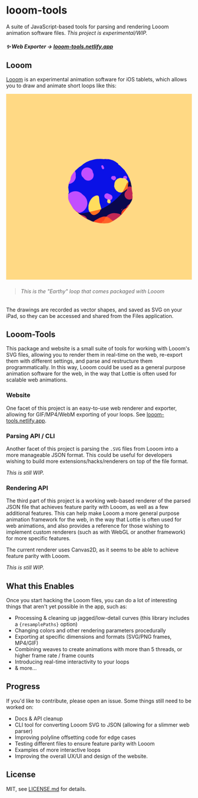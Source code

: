 # looom-tools

A suite of JavaScript-based tools for parsing and rendering Looom animation software files. *This project is experimental/WIP.*

##### :sparkles: Web Exporter → [looom-tools.netlify.app](https://looom-tools.netlify.app/)

## Looom

[Looom](https://iorama.studio/) is an experimental animation software for iOS tablets, which allows you to draw and animate short loops like this:

![animation](./docs/animation.gif)

> ###### This is the "Earthy" loop that comes packaged with Looom

The drawings are recorded as vector shapes, and saved as SVG on your iPad, so they can be accessed and shared from the Files application.

## Looom-Tools

This package and website is a small suite of tools for working with Looom's SVG files, allowing you to render them in real-time on the web, re-export them with different settings, and parse and restructure them programmatically. In this way, Looom could be used as a general purpose animation software for the web, in the way that Lottie is often used for scalable web animations.

### Website

One facet of this project is an easy-to-use web renderer and exporter, allowing for GIF/MP4/WebM exporting of your loops. See [looom-tools.netlify.app](https://looom-tools.netlify.app/).

### Parsing API / CLI

Another facet of this project is parsing the `.SVG` files from Looom into a more manageable JSON format. This could be useful for developers wishing to build more extensions/hacks/renderers on top of the file format.

*This is still WIP.*

### Rendering API

The third part of this project is a working web-based renderer of the parsed JSON file that achieves feature parity with Looom, as well as a few additional features. This can help make Looom a more general purpose animation framework for the web, in the way that Lottie is often used for web animations, and also provides a reference for those wishing to implement custom renderers (such as with WebGL or another framework) for more specific features.

The current renderer uses Canvas2D, as it seems to be able to achieve feature parity with Looom.

*This is still WIP.*

## What this Enables

Once you start hacking the Looom files, you can do a lot of interesting things that aren't yet possible in the app, such as:

- Processing & cleaning up jagged/low-detail curves (this library includes a `{resamplePaths}` option)
- Changing colors and other rendering parameters procedurally
- Exporting at specific dimensions and formats (SVG/PNG frames, MP4/GIF)
- Combining weaves to create animations with more than 5 threads, or higher frame rate / frame counts
- Introducing real-time interactivity to your loops
- & more...

## Progress

If you'd like to contribute, please open an issue. Some things still need to be worked on:

- Docs & API cleanup
- CLI tool for converting Looom SVG to JSON (allowing for a slimmer web parser)
- Improving polyline offsetting code for edge cases
- Testing different files to ensure feature parity with Looom
- Examples of more interactive loops
- Improving the overall UX/UI and design of the website.

## License

MIT, see [LICENSE.md](http://github.com/mattdesl/looom-tools/blob/master/LICENSE.md) for details.
